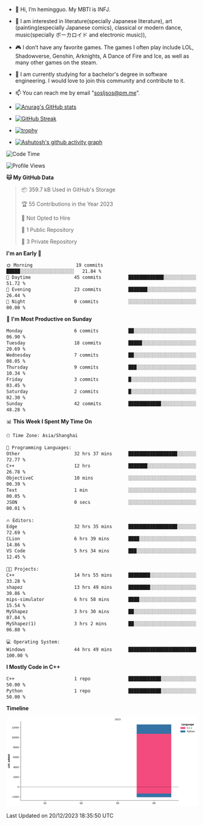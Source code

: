 - 👋 Hi, I’m hemingguo. My MBTI is INFJ.
- 🎨 I am interested in literature(specially Japanese literature), art (painting(especially Japanese comics), classical or modern dance, music(specially ボーカロイド and electronic music)),
- 🎮 I don’t have any favorite games. The games I often play include LOL, Shadowverse, Genshin, Arknights, A Dance of Fire and Ice, as well as many other games on the steam.
- 🌱 I am currently studying for a bachelor's degree in software engineering. I would love to join this community and contribute to it.

- 📫 You can reach me by email "sosljsos@pm.me".


- [![Anurag's GitHub stats](https://github-readme-stats.vercel.app/api?username=hemingguo&show_icons=true&count_private=true&theme=aura&hide_border=true&icon_color=FF4500&text_color=76EE00)](https://github.com/anuraghazra/github-readme-stats)
  
- [![GitHub Streak](https://github-readme-streak-stats.herokuapp.com/?user=hemingguo&hide_border=true&theme=tokyonight)](https://git.io/streak-stats)
  
- [![trophy](https://github-profile-trophy.vercel.app/?username=hemingguo&theme=dracula)](https://github.com/ryo-ma/github-profile-trophy)
- [![Ashutosh's github activity graph](https://github-readme-activity-graph.vercel.app/graph?username=hemingguo&theme=tokyo-night&hide_border=true)](https://github.com/ashutosh00710/github-readme-activity-graph)
<!--START_SECTION:waka-->
![Code Time](http://img.shields.io/badge/Code%20Time-226%20hrs%205%20mins-blue)

![Profile Views](http://img.shields.io/badge/Profile%20Views-76-blue)

**🐱 My GitHub Data** 

> 📦 359.7 kB Used in GitHub's Storage 
 > 
> 🏆 55 Contributions in the Year 2023
 > 
> 🚫 Not Opted to Hire
 > 
> 📜 1 Public Repository 
 > 
> 🔑 3 Private Repository 
 > 
**I'm an Early 🐤** 

```text
🌞 Morning                19 commits          █████░░░░░░░░░░░░░░░░░░░░   21.84 % 
🌆 Daytime                45 commits          █████████████░░░░░░░░░░░░   51.72 % 
🌃 Evening                23 commits          ███████░░░░░░░░░░░░░░░░░░   26.44 % 
🌙 Night                  0 commits           ░░░░░░░░░░░░░░░░░░░░░░░░░   00.00 % 
```
📅 **I'm Most Productive on Sunday** 

```text
Monday                   6 commits           ██░░░░░░░░░░░░░░░░░░░░░░░   06.90 % 
Tuesday                  18 commits          █████░░░░░░░░░░░░░░░░░░░░   20.69 % 
Wednesday                7 commits           ██░░░░░░░░░░░░░░░░░░░░░░░   08.05 % 
Thursday                 9 commits           ███░░░░░░░░░░░░░░░░░░░░░░   10.34 % 
Friday                   3 commits           █░░░░░░░░░░░░░░░░░░░░░░░░   03.45 % 
Saturday                 2 commits           █░░░░░░░░░░░░░░░░░░░░░░░░   02.30 % 
Sunday                   42 commits          ████████████░░░░░░░░░░░░░   48.28 % 
```


📊 **This Week I Spent My Time On** 

```text
🕑︎ Time Zone: Asia/Shanghai

💬 Programming Languages: 
Other                    32 hrs 37 mins      ██████████████████░░░░░░░   72.77 % 
C++                      12 hrs              ███████░░░░░░░░░░░░░░░░░░   26.78 % 
ObjectiveC               10 mins             ░░░░░░░░░░░░░░░░░░░░░░░░░   00.39 % 
Text                     1 min               ░░░░░░░░░░░░░░░░░░░░░░░░░   00.05 % 
JSON                     0 secs              ░░░░░░░░░░░░░░░░░░░░░░░░░   00.01 % 

🔥 Editors: 
Edge                     32 hrs 35 mins      ██████████████████░░░░░░░   72.69 % 
CLion                    6 hrs 39 mins       ████░░░░░░░░░░░░░░░░░░░░░   14.86 % 
VS Code                  5 hrs 34 mins       ███░░░░░░░░░░░░░░░░░░░░░░   12.45 % 

🐱‍💻 Projects: 
C++                      14 hrs 55 mins      ████████░░░░░░░░░░░░░░░░░   33.28 % 
shapez                   13 hrs 49 mins      ████████░░░░░░░░░░░░░░░░░   30.86 % 
mips-simulator           6 hrs 58 mins       ████░░░░░░░░░░░░░░░░░░░░░   15.54 % 
MyShapez                 3 hrs 30 mins       ██░░░░░░░░░░░░░░░░░░░░░░░   07.84 % 
MyShapez(1)              3 hrs 2 mins        ██░░░░░░░░░░░░░░░░░░░░░░░   06.80 % 

💻 Operating System: 
Windows                  44 hrs 49 mins      █████████████████████████   100.00 % 
```

**I Mostly Code in C++** 

```text
C++                      1 repo              ████████████░░░░░░░░░░░░░   50.00 % 
Python                   1 repo              ████████████░░░░░░░░░░░░░   50.00 % 
```



**Timeline**

![Lines of Code chart](https://raw.githubusercontent.com/hemingguo/hemingguo/main/assets/bar_graph.png)


 Last Updated on 20/12/2023 18:35:50 UTC
<!--END_SECTION:waka-->
<!---
hemingguo/hemingguo is a ✨ special ✨ repository because its `README.md` (this file) appears on your GitHub profile.
You can click the Preview link to take a look at your changes.
--->
